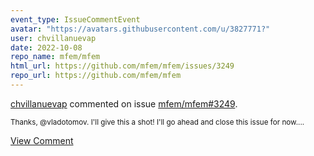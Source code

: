 ```yaml
---
event_type: IssueCommentEvent
avatar: "https://avatars.githubusercontent.com/u/3827771?"
user: chvillanuevap
date: 2022-10-08
repo_name: mfem/mfem
html_url: https://github.com/mfem/mfem/issues/3249
repo_url: https://github.com/mfem/mfem
---
```


<a href='https://github.com/chvillanuevap' target='_blank'>chvillanuevap</a> commented on issue <a href='https://github.com/mfem/mfem/issues/3249' target='_blank'>mfem/mfem#3249</a>.

<small>Thanks, @vladotomov. I'll give this a shot! I'll go ahead and close this issue for now....</small>

<a href='https://github.com/mfem/mfem/issues/3249' target='_blank'>View Comment</a>